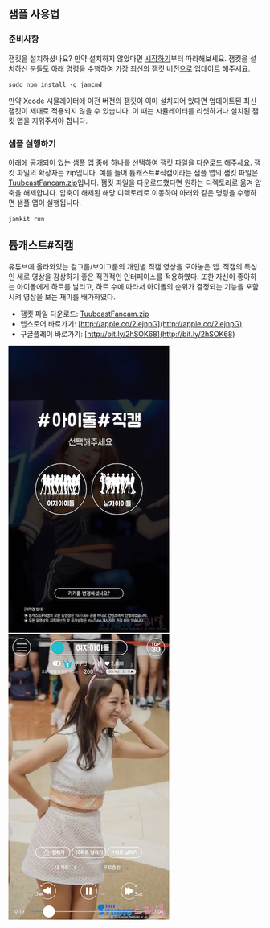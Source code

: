## 샘플 사용법


### 준비사항

잼킷을 설치하셨나요? 만약 설치하지 않았다면 [시작하기](start.md)부터 따라해보세요. 잼킷을 설치하신 분들도 아래 명령을 수행하여 가장 최신의 잼킷 버전으로 업데이트 해주세요.

	sudo npm install -g jamcmd 

만약 Xcode 시뮬레이터에 이전 버전의 잼킷이 이미 설치되어 있다면 업데이트된 최신 잼킷이 제대로 적용되지 않을 수 있습니다. 이 때는 시뮬레이터를 리셋하거나 설치된 잼킷 앱을 지워주셔야 합니다.

### 샘플 실행하기

아래에 공개되어 있는 샘플 앱 중에 하나를 선택하여 잼킷 파일을 다운로드 해주세요. 잼킷 파일의 확장자는 zip입니다. 예를 들어 튭캐스트#직캠이라는 샘플 앱의 잼킷 파일은 [TuubcastFancam.zip](samples/TuubcastFancam.zip)입니다. 잼킷 파일을 다운로드했다면 원하는 디렉토리로 옮겨 압축을 해제합니다. 압축이 해제된 해당 디렉토리로 이동하여 아래와 같은 명령을 수행하면 샘플 앱이 실행됩니다. 

	jamkit run

## 튭캐스트#직캠

유튜브에 올라와있는 걸그룹/보이그룹의 개인별 직캠 영상을 모아놓은 앱. 직캠의 특성인 세로 영상을 감상하기 좋은 직관적인 인터페이스를 적용하였다. 또한 자신이 좋아하는 아이돌에게 하트를 날리고, 하트 수에 따라서 아이돌의 순위가 결정되는 기능을 포함시켜 영상을 보는 재미를 배가하였다.

- 잼킷 파일 다운로드: [TuubcastFancam.zip](samples/TuubcastFancam.zip) 
- 앱스토어 바로가기: [http://apple.co/2iejnpG](http://apple.co/2iejnpG)
- 구글플레이 바로가기: [http://bit.ly/2hSOK68](http://bit.ly/2hSOK68)

![Sample_Screenshot](images/samples/TuubcastFancam-1.jpg) ![Sample_Screenshot](images/samples/TuubcastFancam-2.jpg)